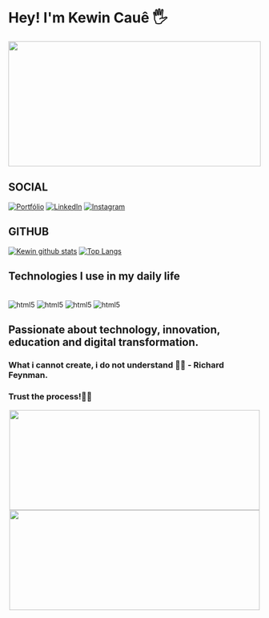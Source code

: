 # Hey! I'm Kewin Cauê 🖐

<img src="https://github.com/kewin3/kewin3/assets/68565886/17a7ce35-526d-47e9-b2fa-33b0f908b6ca" width="100%" height="250px">
   
## SOCIAL 
[![Portfólio](https://img.shields.io/website?label=PortfolioKewin.app&style=for-the-badge&url=https://meuportfoliokewin.netlify.app/)](https://meuportfoliokewin.netlify.app/)
[![LinkedIn](https://img.shields.io/badge/LinkedIn-0077B5?style=for-the-badge&logo=linkedin&logoColor=white)](https://www.linkedin.com/in/kewin-cau%C3%AA/)
[![Instagram](https://img.shields.io/badge/Instagram-E4405F?style=for-the-badge&logo=instagram&logoColor=white)](https://www.instagram.com/kewincaue/)

## GITHUB
[![Kewin github stats](https://github-readme-stats.vercel.app/api?username=kewin3&hide=issues&show_icons=true&title_color=61dafb&text_color=FFFFFF&icon_color=61dafb&bg_color=20232a)](https://github.com/kewin3/github-readme-stats)
[![Top Langs](https://github-readme-stats.vercel.app/api/top-langs/?username=kewin3&layout=compact&title_color=61dafb&text_color=FFFFFF&icon_color=61dafb&bg_color=20232a)](https://github.com/kewin3/github-readme-stats) 

## Technologies I use in my daily life
<div style="display: inline_block"></br>
  <img align="center" alt="html5" src="https://img.shields.io/badge/HTML5-E34F26?style=for-the-badge&logo=html5&logoColor=white" />
  <img align="center" alt="html5" src="https://img.shields.io/badge/CSS3-1572B6?style=for-the-badge&logo=css3&logoColor=white" />
  <img align="center" alt="html5" src="https://img.shields.io/badge/JavaScript-F7DF1E?style=for-the-badge&logo=javascript&logoColor=black" />
  <img align="center" alt="html5" src="https://img.shields.io/badge/MySQL-00000F?style=for-the-badge&logo=mysql&logoColor=white" />
</div>  
  
  
## Passionate about technology, innovation, education and digital transformation. 
### What i cannot create, i do not understand 💭💭 - Richard Feynman.
### Trust the process!🎯🎯
<div align="center">
<img src="https://github.com/kewin3/kewin3/assets/68565886/0b10aec3-de64-4967-abda-04fc279bc3f9" width="500px" height="200px">
<img src="https://github.com/kewin3/kewin3/assets/68565886/46dc72be-1ba1-4dae-b61f-536894750493" width=500px" height="200px">
</div>
